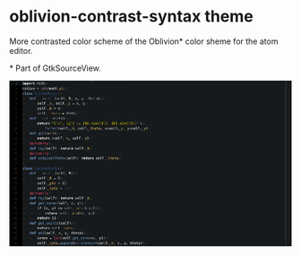 # oblivion-contrast-syntax theme

More contrasted color scheme of the Oblivion* color sheme for the atom editor.

\* Part of GtkSourceView.

![Overview of the theme](https://github.com/Trigan2025/oblivion-contrast-syntax/blob/master/oblivion-contrast-syntax-overview.gif)

